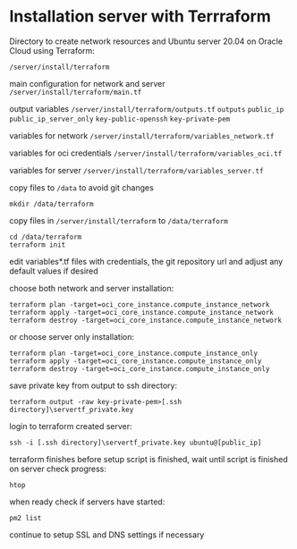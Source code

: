 # Installation server with Terrraform

Directory to create network resources and Ubuntu server 20.04 on Oracle Cloud using Terraform:

`/server/install/terraform`

main configuration for network and server
`/server/install/terraform/main.tf`

output variables
`/server/install/terraform/outputs.tf`
`outputs`
`public_ip`
`public_ip_server_only`
`key-public-openssh`
`key-private-pem`

variables for network
`/server/install/terraform/variables_network.tf`

variables for oci credentials
`/server/install/terraform/variables_oci.tf`

variables for server
`/server/install/terraform/variables_server.tf`

copy files to `/data` to avoid git changes

```
mkdir /data/terraform 
```

copy files in `/server/install/terraform` to `/data/terraform`

```
cd /data/terraform
terraform init
```

edit variables*.tf files with credentials, the git repository url and adjust any default values if desired

choose both network and server installation:

```
terraform plan -target=oci_core_instance.compute_instance_network
terraform apply -target=oci_core_instance.compute_instance_network
terraform destroy -target=oci_core_instance.compute_instance_network
```

or choose server only installation:

```
terraform plan -target=oci_core_instance.compute_instance_only
terraform apply -target=oci_core_instance.compute_instance_only
terraform destroy -target=oci_core_instance.compute_instance_only
```

save private key from output to ssh directory:

```
terraform output -raw key-private-pem>[.ssh directory]\servertf_private.key
```

login to terraform created server:

```
ssh -i [.ssh directory]\servertf_private.key ubuntu@[public_ip]
```

terraform finishes before setup script is finished, wait until script is finished on server
check progress:

```
htop
```

when ready check if servers have started:

```
pm2 list
```

continue to setup SSL and DNS settings if necessary